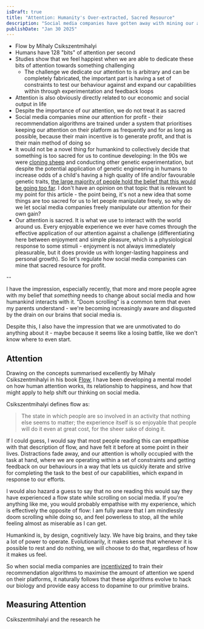 ```yaml
---
isDraft: true
title: "Attention: Humanity's Over-extracted, Sacred Resource"
description: "Social media companies have gotten away with mining our attention for too long."
publishDate: "Jan 30 2025"
---
```

- Flow by Mihaly Csikszentmihalyi
- Humans have 128 "bits" of attention per second
- Studies show that we feel happiest when we are able to dedicate these bits of attention towards something challenging
    - The challenge we dedicate our attention to is arbitrary and can be completely fabricated, the important part is having a set of constraints to test our behaviour against and expand our capabilities within through experimentation and feedback loops
- Attention is also obviously directly related to our economic and social output in life
- Despite the importance of our attention, we do not treat it as sacred
- Social media companies mine our attention for profit - their recommendation algorithms are trained under a system that prioritises keeping our attention on their platform as frequently and for as long as possible, because their main incentive is to generate profit, and that is their main method of doing so
- It would not be a novel thing for humankind to collectively decide that something is too sacred for us to continue developing: In the 90s we were [cloning sheep](https://en.wikipedia.org/wiki/Dolly_(sheep)) and conducting other genetic experimentation, but despite the potential application of genetic engineering in humans to increase odds of a child's having a high quality of life and/or favourable genetic traits, [the large majority of people hold the belief that this would be going too far](https://www.pewresearch.org/internet/2022/03/17/americans-are-closely-divided-over-editing-a-babys-genes-to-reduce-serious-health-risk/). I don't have an opinion on that topic that is relevant to my point for this article - the point being, it's not a new idea that some things are too sacred for us to let people manipulate freely, so why do we let social media companies freely manipulate our attention for their own gain?
- Our attention is sacred. It is what we use to interact with the world around us. Every enjoyable experience we ever have comes through the effective application of our attention against a challenge (differentiating here between enjoyment and simple pleasure, which is a physiological response to some stimuli - enjoyment is not always immediately pleasurable, but it does provide us with longer-lasting happiness and personal growth). So let's regulate how social media companies can mine that sacred resource for profit.

--

I have the impression, especially recently, that more and more people agree with my belief that _something_ needs to change about social media and how humankind interacts with it. "Doom scrolling" is a common term that even my parents understand - we're becoming increasingly aware and disgusted by the drain on our brains that social media is.

Despite this, I also have the impression that we are unmotivated to do anything about it - maybe because it seems like a losing battle, like we don't know where to even start.

## Attention
Drawing on the concepts summarised excellently by Mihaly Csikszentmihalyi in his book [Flow](https://www.goodreads.com/book/show/66354.Flow), I have been developing a mental model on how human attention works, its relationship to happiness, and how that might apply to help shift our thinking on social media.

Csikszentmihalyi defines flow as:
> The state in which people are so involved in an activity that nothing else seems to matter; the experience itself is so enjoyable that people will do it even at great cost, for the sheer sake of doing it.

If I could guess, I would say that most people reading this can empathise with that description of flow, and have felt it before at some point in their lives. Distractions fade away, and our attention is wholly occupied with the task at hand, where we are operating within a set of constraints and getting feedback on our behaviours in a way that lets us quickly iterate and strive for completing the task to the best of our capabilities, which expand in response to our efforts.

I would also hazard a guess to say that no one reading this would say they have experienced a flow state while scrolling on social media. If you're anything like me, you would probably empathise with my experience, which is effectively the opposite of flow: I am fully aware that I am mindlessly doom scrolling while doing so, and feel powerless to stop, all the while feeling almost as miserable as I can get.

Humankind is, by design, cognitively lazy. We have big brains, and they take a lot of power to operate. Evolutionarily, it makes sense that whenever it is possible to rest and do nothing, we will choose to do that, regardless of how it makes us feel.

So when social media companies are [incentivized](/posts/social-media-and-incentives) to train their recommendation algorithms to maximise the amount of attention we spend on their platforms, it naturally follows that these algorithms evolve to hack our biology and provide easy access to dopamine to our primitive brains.

## Measuring Attention
Csikszentmihalyi and the research he 
